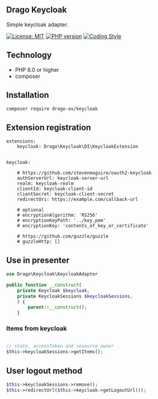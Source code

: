 ## Drago Keycloak
Simple keycloak adapter.

[![License: MIT](https://img.shields.io/badge/License-MIT-yellow.svg)](https://raw.githubusercontent.com/drago-ex/keycloak/master/license.md)
[![PHP version](https://badge.fury.io/ph/drago-ex%2Fkeycloak.svg)](https://badge.fury.io/ph/drago-ex%2Fkeycloak)
[![Coding Style](https://github.com/drago-ex/keycloak/actions/workflows/coding-style.yml/badge.svg)](https://github.com/drago-ex/keycloak/actions/workflows/coding-style.yml)

## Technology
- PHP 8.0 or higher
- composer

## Installation
```
composer require drago-ex/keycloak
```

## Extension registration
```neon
extensions:
	keycloak: Drago\Keycloak\DI\KeycloakExtension


keycloak:

	# https://github.com/stevenmaguire/oauth2-keycloak
	authServerUrl: keycloak-server-url
	realm: keycloak-realm
	clientId: keycloak-client-id
	clientSecret: keycloak-client-secret
	redirectUri: https://example.com/callback-url

	# optional
	# encryptionAlgorithm: 'RS256'
	# encryptionKeyPath: '../key.pem'
	# encryptionKey: 'contents_of_key_or_certificate'

	# https://github.com/guzzle/guzzle
	# guzzleHttp: []
```

## Use in presenter
```php
use Drago\Keycloak\KeycloakAdapter

public function __construct(
	private Keycloak $keycloak,
	private KeycloakSessions $keycloakSessions,
	) {
		parent::__construct();
	}
```

### Items from keycloak
```php

// state, accessToken and resource owner
$this->keycloakSessions->getItems();
```

## User logout method
```php
$this->keycloakSessions->remove();
$this->redirectUrl($this->keycloak->getLogoutUrl());
```
